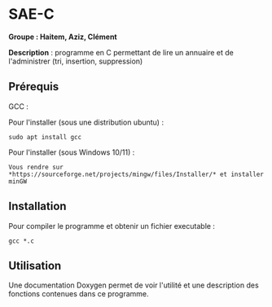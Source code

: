 # SAE-C

**Groupe : Haitem, Aziz, Clément**

**Description** : programme en C permettant de lire un annuaire et de l'administrer (tri, insertion, suppression)

## Prérequis

GCC :

Pour l'installer (sous une distribution ubuntu) :
```
sudo apt install gcc
```
Pour l'installer (sous Windows 10/11) :
```
Vous rendre sur *https://sourceforge.net/projects/mingw/files/Installer/* et installer minGW
```

## Installation

Pour compiler le programme et obtenir un fichier executable :
```
gcc *.c 
```

## Utilisation

Une documentation Doxygen permet de voir l'utilité et une description des fonctions contenues dans ce programme.
